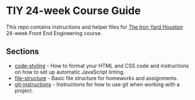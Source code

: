 # TIY 24-week Course Guide

This repo contains instructions and helper files for [The Iron Yard Houston]
24-week Front End Engineering course.

[The Iron Yard Houston]:https://www.theironyard.com/locations/houston.html

## Sections

- [code-styling](code-styling) - How to format your HTML and CSS code and instructions on how to set up automatic JavaScript linting.
- [file-structure](file-structure) - Basic file structure for homeworks and assignments.
- [git-instructions](git-instructions) - Instructions for how to use git when working with a project.
